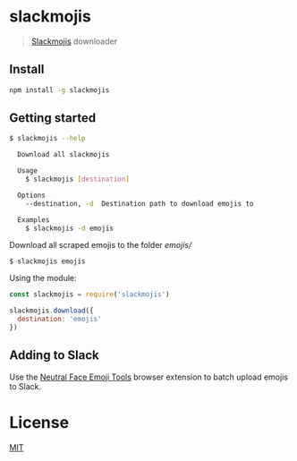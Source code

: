 # slackmojis

> [Slackmojis](https://slackmojis.com/) downloader

## Install

```bash
npm install -g slackmojis
```

## Getting started

```bash
$ slackmojis --help

  Download all slackmojis

  Usage
    $ slackmojis [destination]

  Options
    --destination, -d  Destination path to download emojis to

  Examples
    $ slackmojis -d emojis
```

Download all scraped emojis to the folder *emojis/*

```
$ slackmojis emojis
```

Using the module:

```javascript
const slackmojis = require('slackmojis')

slackmojis.download({
  destination: 'emojis'
})
```

## Adding to Slack

Use the [Neutral Face Emoji Tools](https://chrome.google.com/webstore/detail/neutral-face-emoji-tools/anchoacphlfbdomdlomnbbfhcmcdmjej) browser extension to batch upload emojis to Slack.

# License

[MIT](LICENSE)
